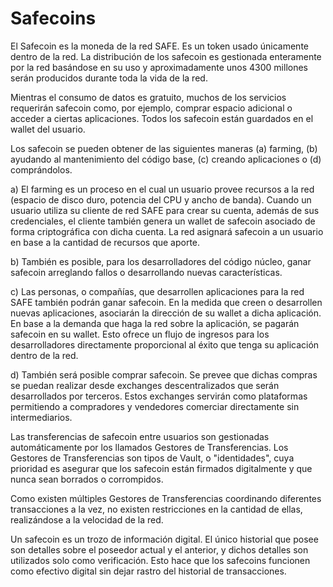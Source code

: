 # Safecoins
El Safecoin es la moneda de la red SAFE. Es un token usado únicamente dentro de la red. La distribución de los safecoin es gestionada enteramente por la red basándose en su uso y aproximadamente unos 4300 millones serán producidos durante toda la vida de la red.

Mientras el consumo de datos es gratuito, muchos de los servicios requerirán safecoin como, por ejemplo, comprar espacio adicional o acceder a ciertas aplicaciones. Todos los safecoin están guardados en el wallet del usuario.

Los safecoin se pueden obtener de las siguientes maneras (a) farming, (b) ayudando al mantenimiento del código base, (c) creando aplicaciones o (d) comprándolos.

a) El farming es un proceso en el cual un usuario provee recursos a la red (espacio de disco duro, potencia del CPU y ancho de banda). Cuando un usuario utiliza su cliente de red SAFE para crear su cuenta, además de sus credenciales, el cliente también genera un wallet de safecoin asociado de forma criptográfica con dicha cuenta. La red asignará safecoin a un usuario en base a la cantidad de recursos que aporte.

b) También es posible, para los desarrolladores del código núcleo, ganar safecoin arreglando fallos o desarrollando nuevas características.

c) Las personas, o compañías, que desarrollen aplicaciones para la red SAFE también podrán ganar safecoin. En la medida que creen o desarrollen nuevas aplicaciones, asociarán la dirección de su wallet a dicha aplicación. En base a la demanda que haga la red sobre la aplicación, se pagarán safecoin en su wallet. Esto ofrece un flujo de ingresos para los desarrolladores directamente proporcional al éxito que tenga su aplicación dentro de la red.

d) También será posible comprar safecoin. Se prevee que dichas compras se puedan realizar desde exchanges descentralizados que serán desarrollados por terceros. Estos exchanges servirán como plataformas permitiendo a compradores y vendedores comerciar directamente sin intermediarios.

Las transferencias de safecoin entre usuarios son gestionadas automáticamente por los llamados Gestores de Transferencias. Los Gestores de Transferencias son tipos de Vault, o "identidades", cuya prioridad es asegurar que los safecoin están firmados digitalmente y que nunca sean borrados o corrompidos.

Como existen múltiples Gestores de Transferencias coordinando diferentes transacciones a la vez, no existen restricciones en la cantidad de ellas, realizándose a la velocidad de la red.

Un safecoin es un trozo de información digital. El único historial que posee son detalles sobre el poseedor actual y el anterior, y dichos detalles son utilizados solo como verificación. Esto hace que los safecoins funcionen como efectivo digital sin dejar rastro del historial de transacciones.




